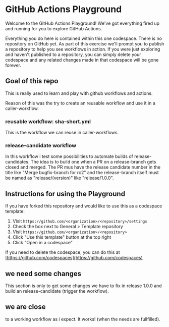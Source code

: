 # GitHub Actions Playground

Welcome to the GitHub Actions Playground! We've got everything fired up and running for you to explore GitHub Actions.

Everything you do here is contained within this one codespace. There is no repository on GitHub yet. As part of this exercise we'll prompt you to publish a repository to help you see workflows in action. If you were just exploring and haven't published to a repository, you can simply delete your codespace and any related changes made in that codespace will be gone forever.

## Goal of this repo

This is really used to learn and play with github workflows and actions.

Reason of this was the try to create an reusable workflow and use it in a caller-workflow.

### reusable workflow: sha-short.yml

This is the workflow we can reuse in caller-workflows.

### release-candidate workflow

In this workflow i test some possibilities to automate builds of release-candidates. The idea is to build one when a PR on a release-branch gets closed and merged.
The PR mus have the release candidate number in the title like "Merge bugfix-branch for rc2" and the release-branch itself must be named as "release/(version)" like "release/1.0.0".

## Instructions for using the Playground

If you have forked this repository and would like to use this as a codespace template:

1. Visit `https://github.com/<organization>/<repository>/settings`
2. Check the box next to General > Template repository
3. Visit `https://github.com/<organization>/<repository>`
4. Click "Use this template" button at the top right
5. Click "Open in a codespace"

If you need to delete the codespace, you can do this at [https://github.com/codespaces](https://github.com/codespaces)

## we need some changes

This section is only to get some changes we have to fix in release 1.0.0 and build an release-candidate (trigger the workflow).

## we are close

to a working workflow as i expect. It works! (when the needs are fullfilled).
